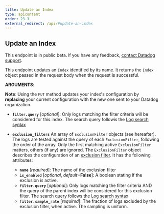 ```yaml
---
title: Update an Index
type: apicontent
order: 23.3
external_redirect: /api/#update-an-index
---
```


## Update an Index

<div class="alert alert-warning">
This endpoint is in public beta. If you have any feedback, <a href="/help">contact Datadog support</a>.
</div>

This endpoint updates an `Index` identified by its name. It returns the `Index` object passed in the request body when the request is successful.

**ARGUMENTS**:

**Note**: Using the `PUT` method updates your index's configuration by **replacing** your current configuration with the new one sent to your Datadog organization.


* **`filter.query`**  [*optional*]:
    Only logs matching the filter criteria will be considered for this index. The search query followis the [Log search syntax][1]
* **`exclusion_filters`** An array of `ExclusionFilter` objects (see hereafter). The logs are tested against the query of each `ExclusionFilter`, following the order of the array. Only the first matching active `ExclusionFilter` matters, others (if any) are ignored. The `ExclusionFilter` object describes the configuration of an [exclusion filter][2]. It has the following attributes:

  * **`name`** [*required*]:
    The name of the exclusion filter
  * **`is_enabled`**  [*optional*, *default*=**False**]:
    A boolean stating if the exclusion is active.
  * **`filter.query`** [*optional*]:
    Only logs matching the filter criteria AND the query of the parent index will be considered for this exclusion filter. The search query follows the [Log search syntax][1]
  * **`filter.sample_rate`** [*required*]:
    The fraction of logs excluded by the exclusion filter, when active. The sampling is uniform.

[1]: /logs/explorer/search
[2]: /logs/indexes/#exclusion-filters
